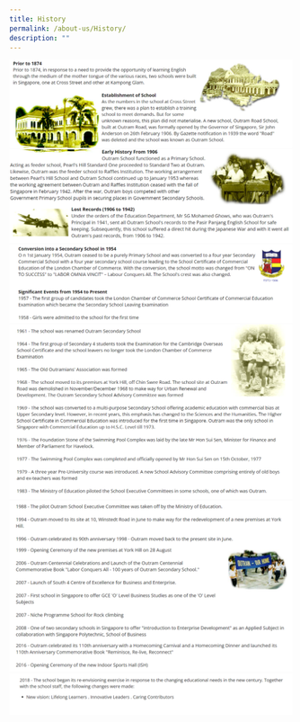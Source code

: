 ```yaml
---
title: History
permalink: /about-us/History/
description: ""
---
```

![](/images/About%20us/History/H01.png)
![](/images/About%20us/History/H02.png)
![](/images/About%20us/History/H03.png)
![](/images/About%20us/History/H04.png)
![](/images/About%20us/History/H05.png)
![](/images/About%20us/History/H06.png)

